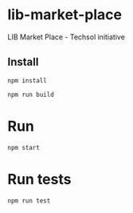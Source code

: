 # lib-market-place

LIB Market Place - Techsol initiative

## Install

`npm install`

`npm run build`

# Run

`npm start`

# Run tests

`npm run test`
